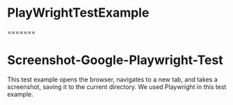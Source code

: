 
# PlayWrightTestExample
=======
# Screenshot-Google-Playwright-Test

This test example opens the browser, navigates to a new tab, and takes a screenshot, saving it to the current directory. We used Playwright in this test example.
